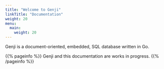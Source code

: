 ```yaml
---
title: "Welcome to Genji"
linkTitle: "Documentation"
weight: 20
menu:
  main:
    weight: 20
---
```


Genji is a document-oriented, embedded, SQL database written in Go.

{{% pageinfo %}}
Genji and this documentation are works in progress.
{{% /pageinfo %}}
